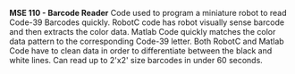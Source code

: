 **MSE 110 - Barcode Reader**
Code used to program a miniature robot to read Code-39 Barcodes quickly. 
RobotC code has robot visually sense barcode and then extracts the color data. 
Matlab Code quickly matches the color data pattern to the corresponding Code-39 letter. 
Both RobotC and Matlab Code have to clean data in order to differentiate between the black and white lines. 
Can read up to 2'x2' size barcodes in under 60 seconds. 
